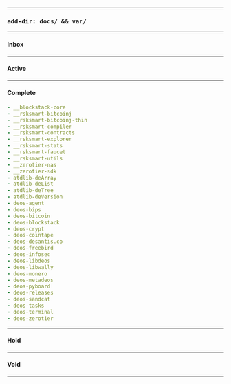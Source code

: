 
---
### `add-dir: docs/ && var/`
---

#### Inbox
---

#### Active
---

#### Complete
```yaml
- __blockstack-core
- __rsksmart-bitcoinj
- __rsksmart-bitcoinj-thin
- __rsksmart-compiler
- __rsksmart-contracts
- __rsksmart-explorer
- __rsksmart-stats
- __rsksmart-faucet
- __rsksmart-utils
- __zerotier-nas
- __zerotier-sdk
- atdlib-deArray
- atdlib-deList
- atdlib-deTree
- atdlib-deVersion
- deos-agent
- deos-bips
- deos-bitcoin
- deos-blockstack
- deos-crypt
- deos-cointape
- deos-desantis.co
- deos-freebird
- deos-infosec
- deos-libdeos
- deos-libwally
- deos-monero
- deos-metadeos
- deos-pyboard
- deos-releases
- deos-sandcat
- deos-tasks
- deos-terminal
- deos-zerotier
```
---

#### Hold
---

#### Void
---
